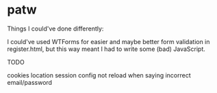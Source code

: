 # patw

Things I could've done differently:

I could've used WTForms for easier and maybe better form validation in register.html, but this way meant I had to write some (bad) JavaScript.


TODO

cookies
location
session config
not reload when saying incorrect email/password
